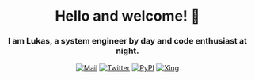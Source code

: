 <h1 align="center"> Hello and welcome! 👋 </h1>
<h3 align="center">I am Lukas, a system engineer by day and code enthusiast at night.</h3>

<div id="shields" align="center">

[![Mail][mail-shield]][mail-url]
[![Twitter][twitter-shield]][twitter-url]
[![PyPI][pypi-shield]][pypi-url]
[![Xing][xing-shield]][xing-url]
</div>

<!-- MARKDOWN LINKS & IMAGES -->
[twitter-shield]: https://img.shields.io/badge/-%40LyuxGG-blue.svg?&style=flat&logo=twitter&logoColor=white
[twitter-url]: https://twitter.com/LyuxGG
[mail-shield]: https://img.shields.io/badge/-m%40hler.eu-red?style=flat&logo=Gmail&logoColor=white&link=mailto:m@hler.eu
[mail-url]: mailto:m@hler.eu
[pypi-shield]: https://img.shields.io/badge/PyPI-yellow?style=flat&logo=pypi
[pypi-url]: https://pypi.org/user/Lyux
[xing-shield]: https://img.shields.io/static/v1?style=flat&message=Xing&color=006567&logo=Xing&logoColor=FFFFFF&label
[xing-url]: https://www.xing.com/profile/Lukas_Mahler10
